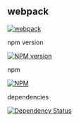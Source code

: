 ## webpack

[![webpack](https://webpack.github.io/assets/logo.png)](https://webpack.github.io)

npm version

[![NPM version][npm-image]][npm-url]

npm

[![NPM][nodei-image]][nodei-url]

dependencies

[![Dependency Status][david-image]][david-url]

[npm-url]: https://npmjs.org/package/webpack
[npm-image]: https://img.shields.io/npm/v/webpack.svg
[nodei-image]: https://nodei.co/npm/webpack.png?downloads=true&downloadRank=true&stars=true
[nodei-url]: https://nodei.co/npm/webpack
[david-url]: https://david-dm.org/webpack/webpack
[david-image]: https://img.shields.io/david/webpack/webpack.svg
